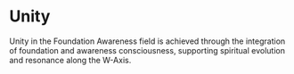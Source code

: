 # Unity

Unity in the Foundation Awareness field is achieved through the integration of foundation and awareness consciousness, supporting spiritual evolution and resonance along the W-Axis. 